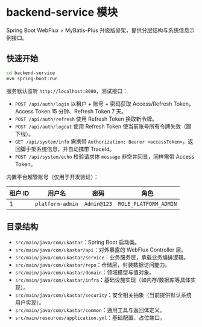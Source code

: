 # backend-service 模块

Spring Boot WebFlux + MyBatis-Plus 升级版骨架，提供分层结构与系统信息示例接口。

## 快速开始

```bash
cd backend-service
mvn spring-boot:run
```

服务默认监听 `http://localhost:8080`，测试接口：

- `POST /api/auth/login` 以租户 + 账号 + 密码获取 Access/Refresh Token，Access Token 15 分钟、Refresh Token 7 天。
- `POST /api/auth/refresh` 使用 Refresh Token 换取新令牌。
- `POST /api/auth/logout` 使用 Refresh Token 使当前账号所有令牌失效（踢下线）。
- `GET /api/system/info` 需携带 `Authorization: Bearer <accessToken>`，返回脚手架系统信息，并自动携带 TraceId。
- `POST /api/system/echo` 校验请求体 `message` 非空并回显，同样需带 Access Token。

内置平台超管账号（仅用于开发验证）：

| 租户 ID | 用户名           | 密码       | 角色                      |
|---------|------------------|------------|---------------------------|
| 1       | `platform-admin` | `Admin@123` | `ROLE_PLATFORM_ADMIN` |

## 目录结构

- `src/main/java/com/ukastar`：Spring Boot 启动类。
- `src/main/java/com/ukastar/api`：对外暴露的 WebFlux Controller 层。
- `src/main/java/com/ukastar/service`：业务服务层，承载业务编排逻辑。
- `src/main/java/com/ukastar/repo`：仓储层，封装数据访问能力。
- `src/main/java/com/ukastar/domain`：领域模型与值对象。
- `src/main/java/com/ukastar/infra`：基础设施实现（如内存/数据库等具体实现）。
- `src/main/java/com/ukastar/security`：安全相关抽象（当前提供默认系统用户实现）。
- `src/main/java/com/ukastar/common`：通用工具与返回体定义。
- `src/main/resources/application.yml`：基础配置，占位端口。
